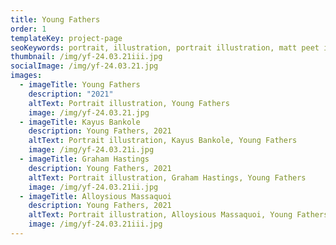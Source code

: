 ```yaml
---
title: Young Fathers
order: 1
templateKey: project-page
seoKeywords: portrait, illustration, portrait illustration, matt peet illustration
thumbnail: /img/yf-24.03.21iii.jpg
socialImage: /img/yf-24.03.21.jpg
images:
  - imageTitle: Young Fathers
    description: "2021"
    altText: Portrait illustration, Young Fathers
    image: /img/yf-24.03.21.jpg
  - imageTitle: Kayus Bankole
    description: Young Fathers, 2021
    altText: Portrait illustration, Kayus Bankole, Young Fathers
    image: /img/yf-24.03.21i.jpg
  - imageTitle: Graham Hastings
    description: Young Fathers, 2021
    altText: Portrait illustration, Graham Hastings, Young Fathers
    image: /img/yf-24.03.21ii.jpg
  - imageTitle: Alloysious Massaquoi
    description: Young Fathers, 2021
    altText: Portrait illustration, Alloysious Massaquoi, Young Fathers
    image: /img/yf-24.03.21iii.jpg
---
```

